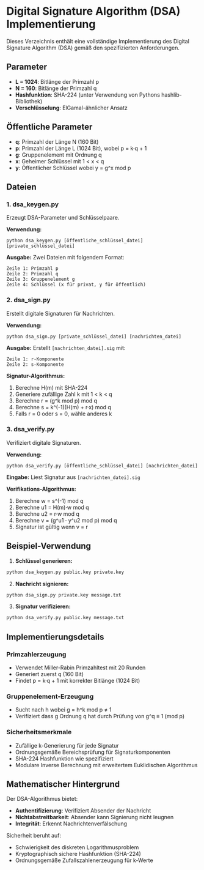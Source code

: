 # Digital Signature Algorithm (DSA) Implementierung

Dieses Verzeichnis enthält eine vollständige Implementierung des Digital Signature Algorithm (DSA) gemäß den spezifizierten Anforderungen.

## Parameter
- **L = 1024**: Bitlänge der Primzahl p
- **N = 160**: Bitlänge der Primzahl q  
- **Hashfunktion**: SHA-224 (unter Verwendung von Pythons hashlib-Bibliothek)
- **Verschlüsselung**: ElGamal-ähnlicher Ansatz

## Öffentliche Parameter
- **q**: Primzahl der Länge N (160 Bit)
- **p**: Primzahl der Länge L (1024 Bit), wobei p = k·q + 1
- **g**: Gruppenelement mit Ordnung q
- **x**: Geheimer Schlüssel mit 1 < x < q
- **y**: Öffentlicher Schlüssel wobei y = g^x mod p

## Dateien

### 1. dsa_keygen.py
Erzeugt DSA-Parameter und Schlüsselpaare.

**Verwendung:**
```
python dsa_keygen.py [öffentliche_schlüssel_datei] [private_schlüssel_datei]
```

**Ausgabe:** Zwei Dateien mit folgendem Format:
```
Zeile 1: Primzahl p
Zeile 2: Primzahl q  
Zeile 3: Gruppenelement g
Zeile 4: Schlüssel (x für privat, y für öffentlich)
```

### 2. dsa_sign.py
Erstellt digitale Signaturen für Nachrichten.

**Verwendung:**
```
python dsa_sign.py [private_schlüssel_datei] [nachrichten_datei]
```

**Ausgabe:** Erstellt `[nachrichten_datei].sig` mit:
```
Zeile 1: r-Komponente
Zeile 2: s-Komponente
```

**Signatur-Algorithmus:**
1. Berechne H(m) mit SHA-224
2. Generiere zufällige Zahl k mit 1 < k < q
3. Berechne r = (g^k mod p) mod q
4. Berechne s = k^(-1)(H(m) + r·x) mod q
5. Falls r = 0 oder s = 0, wähle anderes k

### 3. dsa_verify.py
Verifiziert digitale Signaturen.

**Verwendung:**
```
python dsa_verify.py [öffentliche_schlüssel_datei] [nachrichten_datei]
```

**Eingabe:** Liest Signatur aus `[nachrichten_datei].sig`

**Verifikations-Algorithmus:**
1. Berechne w = s^(-1) mod q
2. Berechne u1 = H(m)·w mod q
3. Berechne u2 = r·w mod q  
4. Berechne v = (g^u1 · y^u2 mod p) mod q
5. Signatur ist gültig wenn v = r

## Beispiel-Verwendung

1. **Schlüssel generieren:**
```bash
python dsa_keygen.py public.key private.key
```

2. **Nachricht signieren:**
```bash
python dsa_sign.py private.key message.txt
```

3. **Signatur verifizieren:**
```bash
python dsa_verify.py public.key message.txt
```

## Implementierungsdetails

### Primzahlerzeugung
- Verwendet Miller-Rabin Primzahltest mit 20 Runden
- Generiert zuerst q (160 Bit)
- Findet p = k·q + 1 mit korrekter Bitlänge (1024 Bit)

### Gruppenelement-Erzeugung
- Sucht nach h wobei g = h^k mod p ≠ 1
- Verifiziert dass g Ordnung q hat durch Prüfung von g^q ≡ 1 (mod p)

### Sicherheitsmerkmale
- Zufällige k-Generierung für jede Signatur
- Ordnungsgemäße Bereichsprüfung für Signaturkomponenten
- SHA-224 Hashfunktion wie spezifiziert
- Modulare Inverse Berechnung mit erweitertem Euklidischen Algorithmus

## Mathematischer Hintergrund

Der DSA-Algorithmus bietet:
- **Authentifizierung**: Verifiziert Absender der Nachricht
- **Nichtabstreitbarkeit**: Absender kann Signierung nicht leugnen
- **Integrität**: Erkennt Nachrichtenverfälschung

Sicherheit beruht auf:
- Schwierigkeit des diskreten Logarithmusproblem
- Kryptographisch sichere Hashfunktion (SHA-224)
- Ordnungsgemäße Zufallszahlenerzeugung für k-Werte

